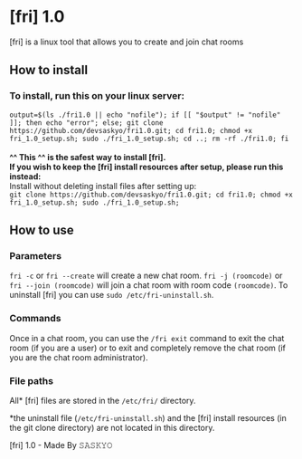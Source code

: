 # [fri] 1.0
[fri] is a linux tool that allows you to create and join chat rooms

## How to install
### To install, run this on your linux server:
`output=$(ls ./fri1.0 || echo "nofile"); if [[ "$output" != "nofile" ]]; then echo "error"; else; git clone https://github.com/devsaskyo/fri1.0.git; cd fri1.0; chmod +x fri_1.0_setup.sh; sudo ./fri_1.0_setup.sh; cd ..; rm -rf ./fri1.0; fi`
<br>
<br>
**^^ This ^^ is the safest way to install [fri].<br>If you wish to keep the [fri] install resources after setup, please run this instead:**
<br>
Install without deleting install files after setting up:<br>
`git clone https://github.com/devsaskyo/fri1.0.git; cd fri1.0; chmod +x fri_1.0_setup.sh; sudo ./fri_1.0_setup.sh;`

## How to use
### Parameters
`fri -c` or `fri --create` will create a new chat room.
`fri -j (roomcode)` or `fri --join (roomcode)` will join a chat room with room code `(roomcode)`.
To uninstall [fri] you can use `sudo /etc/fri-uninstall.sh`.

### Commands
Once in a chat room, you can use the `/fri exit` command to exit the chat room (if you are a user) or to exit and completely remove the chat room (if you are the chat room administrator).

### File paths
All* [fri] files are stored in the `/etc/fri/` directory.

*the uninstall file (`/etc/fri-uninstall.sh`) and the [fri] install resources (in the git clone directory) are not located in this directory.

[fri] 1.0 - Made By 𝚂𝙰𝚂𝙺𝚈𝙾
